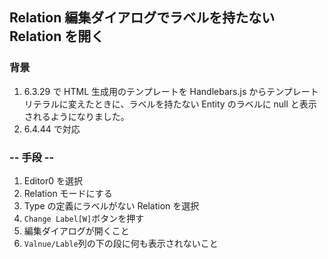 ## Relation 編集ダイアログでラベルを持たない Relation を開く

### 背景

1.  6.3.29 で HTML 生成用のテンプレートを Handlebars.js からテンプレートリテラルに変えたときに、ラベルを持たない Entity のラベルに null と表示されるようになりました。
2.  6.4.44 で対応

### -- 手段 --

1.  Editor0 を選択
2.  Relation モードにする
3.  Type の定義にラベルがない Relation を選択
4.  `Change Label[W]`ボタンを押す
5.  編集ダイアログが開くこと
6.  `Valnue/Lable`列の下の段に何も表示されないこと
